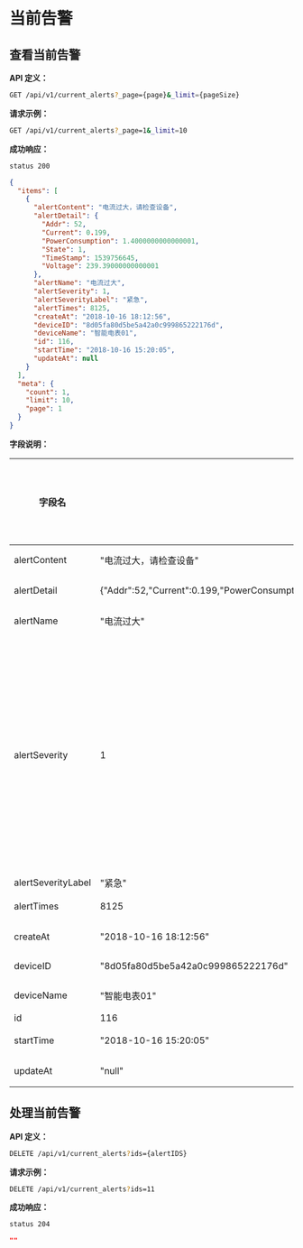 # 当前告警

## 查看当前告警

**API 定义：**

```bash
GET /api/v1/current_alerts?_page={page}&_limit={pageSize}
```

**请求示例：**

```bash
GET /api/v1/current_alerts?_page=1&_limit=10
```

**成功响应：**

```bash
status 200
```

```json
{
  "items": [
    {
      "alertContent": "电流过大，请检查设备",
      "alertDetail": {
        "Addr": 52,
        "Current": 0.199,
        "PowerConsumption": 1.4000000000000001,
        "State": 1,
        "TimeStamp": 1539756645,
        "Voltage": 239.39000000000001
      },
      "alertName": "电流过大",
      "alertSeverity": 1,
      "alertSeverityLabel": "紧急",
      "alertTimes": 8125,
      "createAt": "2018-10-16 18:12:56",
      "deviceID": "8d05fa80d5be5a42a0c999865222176d",
      "deviceName": "智能电表01",
      "id": 116,
      "startTime": "2018-10-16 15:20:05",
      "updateAt": null
    }
  ],
  "meta": {
    "count": 1,
    "limit": 10,
    "page": 1
  }
}
```


**字段说明：**

| 字段名             | 示例值               | 字段类型    | 必填(创建/更新)  | 说明                  |
| --------------- | ----------------- | ------- | ----- | ------------------- |
| alertContent| "电流过大，请检查设备" | String  | true  | 告警内容 |
| alertDetail| {"Addr":52,"Current":0.199,"PowerConsumption":1.4000000000000001,"State":1,"TimeStamp":1539756645,"Voltage":239.39000000000001} | JSON  | true  | 告警详情 |
| alertName| "电流过大" | String  | true  | 告警名称 |
| alertSeverity| 1 | Integer  | true  | 告警级别，可选参数: 紧急: 1, 主要: 2, 次要: 3, 警告: 4 |
| alertSeverityLabel| "紧急" | String  | true  | 紧急 |
| alertTimes| 8125 | Integer  | true  | 告警次数 |
| createAt| "2018-10-16 18:12:56" | Date  | true  | 创建时间 |
| deviceID| "8d05fa80d5be5a42a0c999865222176d" | String  | true  | 设备 ID |
| deviceName| "智能电表01" | String  | true  | 设备名称 |
| id| 116 | Integer  | true  | id |
| startTime| "2018-10-16 15:20:05" | Date  | true  | 开始时间 |
| updateAt| "null" | Date  | true  | 更新时间 |









## 处理当前告警

**API 定义：**

```bash
DELETE /api/v1/current_alerts?ids={alertIDS}
```

**请求示例：**

```bash
DELETE /api/v1/current_alerts?ids=11
```

**成功响应：**

```bash
status 204
```

```json
""
```







